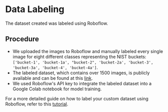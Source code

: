 # Data Labeling 

The dataset created was labeled using Roboflow.

## Procedure

- We uploaded the images to Roboflow and manually labeled every single image for eight different classes representing the NIST buckets: `['bucket-1', 'bucket-1a', "bucket-2", 'bucket-2a', 'bucket-3', 'bucket-3a', 'bucket-4', 'bucket-4a']`.
- The labeled dataset, which contains over 1500 images, is publicly available and can be found at this [link](https://universe.roboflow.com/nist-autonomous-inspection/nist-automation-buckets-detection/dataset/1).
- We used Roboflow's API key to integrate the labeled dataset into a Google Colab notebook for model training.

For a more detailed guide on how to label your custom dataset using Roboflow, refer to this [tutorial](https://blog.roboflow.com/how-to-train-yolov5-on-a-custom-dataset/).
